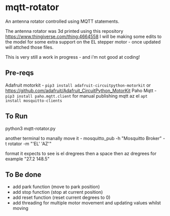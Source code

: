 # mqtt-rotator
An antenna rotator controlled using MQTT statements. 

The antenna rotator was 3d printed using this repository https://www.thingiverse.com/thing:4664558
I will be making some edits to the model for some extra support on the EL stepper motor - once updated will attched those files. 

This is very still a work in progress - and i'm not good at coding! 

## Pre-reqs

Adafruit motorkit -  ``` pip3 install adafruit-circuitpython-motorkit ```
or https://github.com/adafruit/Adafruit_CircuitPython_MotorKit
Paho Mqtt - ``` pip3 install paho.mqtt.client ```
for manual publishing mqtt az el ``` apt install mosquitto-clients ``` 



## To Run 

python3 mqtt-rotator.py

another terminal to manally move it - mosquitto_pub -h "Mosquitto Broker" -t rotator -m "'EL' 'AZ'"

format it expects to see is el dregrees then a space then az dregrees for example "27.2 148.5"


## To Be done

+ add park function (move to park position)
+ add stop function (stop at current position)
+ add reset function (reset current degrees to 0) 
+ add threading for multiple motor movement and updating values whilst moving
